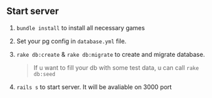 Start server
-------------------------

1. `bundle install` to install all necessary games
2. Set your pg config in `database.yml` file.
3. `rake db:create` & `rake db:migrate` to create and migrate database.

    > If u want to fill your db with some test data, u can call `rake db:seed`
4. `rails s` to start server. It will be avaliable on 3000 port

